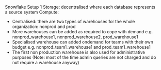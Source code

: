 Snowflake Setup 1
Storage: decentralised where each database represents a source system
Compute: 
  - Centralised: there are two types of warehouses for the whole organization: nonprod and prod
  - More warehouses can be added as required to cope with demand e.g. nonprod_warehouse1, nonprod_warehouse2, prod_warehouse1
  - Specialised warehouse can added ondemand for teams with their own budget e.g. nonprod_team1_warehouse1 and prod_team1_warehouse1
  - The first non production warehouse is also used for administrative purposes 
    (Note: most of the time admin queries are not charged and do not require a warehouse anyway)